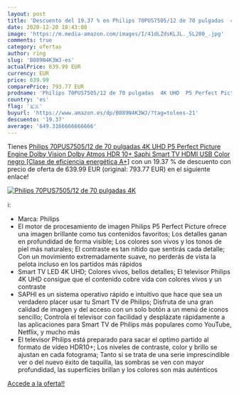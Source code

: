 ```yaml
---
layout: post
title: 'Descuento del 19.37 % en Philips 70PUS7505/12 de 70 pulgadas  4K '
date: 2020-12-20 18:43:08
image: 'https://m.media-amazon.com/images/I/41dLZdsKLJL._SL200_.jpg'
comments: true
category: ofertas
author: ring
slug: 'B089N4K3WJ-es'
actualPrice: 639.99 EUR
currency: EUR
price: 639.99
comparePrice: 793.77 EUR
prodname: 'Philips 70PUS7505/12 de 70 pulgadas  4K UHD  P5 Perfect Picture Engine  Dolby Vision  Dolby Atmos  HDR 10+  Saphi Smart TV  HDMI  USB   Color negro [Clase de eficiencia energética A+]'
country: 'es'
flag: '🇪🇸'
buyurl: 'https://www.amazon.es/dp/B089N4K3WJ/?tag=tolees-21'
descuento: '19.37'
average: '649.3166666666666'
---
```


Tienes [Philips 70PUS7505/12 de 70 pulgadas  4K UHD  P5 Perfect Picture Engine  Dolby Vision  Dolby Atmos  HDR 10+  Saphi Smart TV  HDMI  USB   Color negro [Clase de eficiencia energética A+]](https://www.amazon.es/dp/B089N4K3WJ/?tag=tolees-21) con un 19.37 % de descuento con precio de oferta de 639.99 EUR (original: 793.77 EUR) en el siguiente enlace!

[![Philips 70PUS7505/12 de 70 pulgadas  4K ](https://m.media-amazon.com/images/I/41dLZdsKLJL._SL200_.jpg)](https://www.amazon.es/dp/B089N4K3WJ/?tag=tolees-21)

ℹ️:

- Marca: Philips
- El motor de procesamiento de imagen Philips P5 Perfect Picture ofrece una imagen brillante como tus contenidos favoritos; Los detalles ganan en profundidad de forma visible; Los colores son vivos y los tonos de piel más naturales; El contraste es tan nítido que sentirás cada detalle; Con un movimiento extremadamente suave, no perderás de vista la pelota incluso en los partidos más rápidos
- Smart TV LED 4K UHD; Colores vivos, bellos detalles; El televisor Philips 4K UHD consigue que el contenido cobre vida con colores vivos y un contraste
- SAPHI es un sistema operativo rápido e intuitivo que hace que sea un verdadero placer usar tu Smart TV de Philips; Disfruta de una gran calidad de imagen y del acceso con un solo botón a un menú de iconos sencillo; Controla el televisor con facilidad y desplázate rápidamente a las aplicaciones para Smart TV de Philips más populares como YouTube, Netflix, y mucho más
- El televisor Philips está preparado para sacar el optimo partido al formato de vídeo HDR10+; Los niveles de contraste, color y brillo se ajustan en cada fotograma; Tanto si se trata de una serie imprescindible ver o del nuevo éxito de taquilla, las sombras se ven con mayor profundidad, las superficies brillan y los colores son más auténticos

[Accede a la oferta!!](https://www.amazon.es/dp/B089N4K3WJ/?tag=tolees-21)
